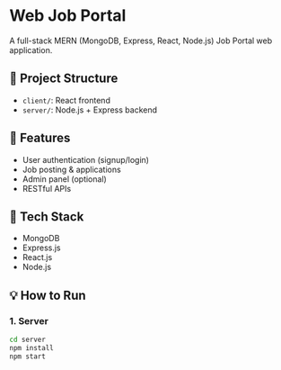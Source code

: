 # Web Job Portal

A full-stack MERN (MongoDB, Express, React, Node.js) Job Portal web application.

## 📁 Project Structure
- `client/`: React frontend
- `server/`: Node.js + Express backend

## 🚀 Features
- User authentication (signup/login)
- Job posting & applications
- Admin panel (optional)
- RESTful APIs

## 🔧 Tech Stack
- MongoDB
- Express.js
- React.js
- Node.js

## 💡 How to Run

### 1. Server
```bash
cd server
npm install
npm start
